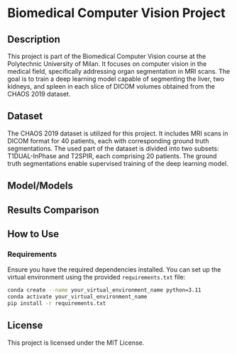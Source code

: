 # Biomedical Computer Vision Project

## Description

This project is part of the Biomedical Computer Vision course at the Polytechnic University of Milan.
It focuses on computer vision in the medical field, specifically addressing organ segmentation in MRI scans.
The goal is to train a deep learning model capable of segmenting the liver, two kidneys, and spleen in each slice of DICOM volumes obtained from the CHAOS 2019 dataset.

## Dataset

The CHAOS 2019 dataset is utilized for this project. It includes MRI scans in DICOM format for 40 patients, each with corresponding ground truth segmentations.
The used part of the dataset is divided into two subsets: T1DUAL-InPhase and T2SPIR, each comprising 20 patients. The ground truth segmentations enable supervised training of the deep learning model.

## Model/Models

<!-- Add a detailed description of the model or models used in this project. -->

## Results Comparison

<!-- Discuss and compare the results obtained with different models. -->

## How to Use

### Requirements

Ensure you have the required dependencies installed. You can set up the virtual environment using the provided `requirements.txt` file:

```bash
conda create --name your_virtual_environment_name python=3.11
conda activate your_virtual_environment_name
pip install -r requirements.txt
```

## License
This project is licensed under the MIT License.